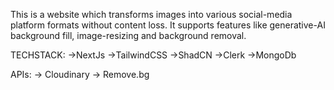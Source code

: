 This is a website which transforms images into various social-media platform formats without content loss.
It supports features like generative-AI background fill, image-resizing and background removal.

TECHSTACK:
->NextJs
->TailwindCSS
->ShadCN
->Clerk
->MongoDb

APIs:
-> Cloudinary
-> Remove.bg

